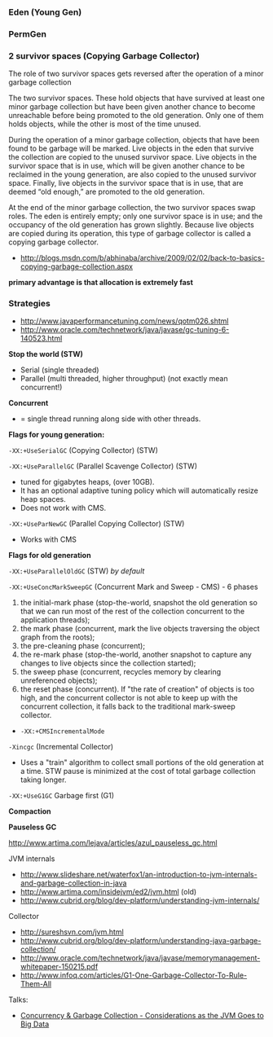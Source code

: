 ### Eden (Young Gen)
 
### PermGen

### 2 survivor spaces (Copying Garbage Collector)

The role of two survivor spaces gets reversed after the operation of a minor garbage collection

The two survivor spaces. These hold objects that have survived at least one minor garbage collection but have been given another chance to become unreachable before being promoted to the old generation. Only one of them holds objects, while the other is most of the time unused.

During the operation of a minor garbage collection, objects that have been found to be garbage will be marked. Live objects in the eden that survive the collection are copied to the unused survivor space. Live objects in the survivor space that is in use, which will be given another chance to be reclaimed in the young generation, are also copied to the unused survivor space. Finally, live objects in the survivor space that is in use, that are deemed “old enough,” are promoted to the old generation.

At the end of the minor garbage collection, the two survivor spaces swap roles. The eden is entirely empty; only one survivor space is in use; and the occupancy of the old generation has grown slightly. Because live objects are copied during its operation, this type of garbage collector is called a copying garbage collector.

* http://blogs.msdn.com/b/abhinaba/archive/2009/02/02/back-to-basics-copying-garbage-collection.aspx

__primary advantage is that allocation is extremely fast__

### Strategies

* http://www.javaperformancetuning.com/news/qotm026.shtml
* http://www.oracle.com/technetwork/java/javase/gc-tuning-6-140523.html

__Stop the world (STW)__

- Serial (single threaded)
- Parallel (multi threaded, higher throughput) (not exactly mean concurrent!)

__Concurrent__

- = single thread running along side with other threads.

__Flags for young generation:__

`-XX:+UseSerialGC` (Copying Collector) (STW)

`-XX:+UseParallelGC` (Parallel Scavenge Collector) (STW) 
* tuned for gigabytes heaps, (over 10GB). 
* It has an optional adaptive tuning policy which will automatically resize heap spaces.
* Does not work with CMS.  

`-XX:+UseParNewGC` (Parallel Copying Collector) (STW)  
* Works with CMS
 
__Flags for old generation__

`-XX:+UseParallelOldGC` (STW) _by default_

`-XX:+UseConcMarkSweepGC` (Concurrent Mark and Sweep - CMS) - 6 phases

1. the initial-mark phase (stop-the-world, snapshot the old generation so that we can run most of the rest of the collection concurrent to the application threads);
2. the mark phase (concurrent, mark the live objects traversing the object graph from the roots);
3. the pre-cleaning phase (concurrent);
4. the re-mark phase (stop-the-world, another snapshot to capture any changes to live objects since the collection started);
5. the sweep phase (concurrent, recycles memory by clearing unreferenced objects);
6. the reset phase (concurrent).
If "the rate of creation" of objects is too high, and the concurrent collector is not able to keep up with the concurrent collection, it falls back to the traditional mark-sweep collector.

* `-XX:+CMSIncrementalMode` 

`-Xincgc` (Incremental Collector)
* Uses a "train" algorithm to collect small portions of the old generation at a time. STW pause is minimized at the cost of total garbage collection taking longer.

`-XX:+UseG1GC` Garbage first (G1)

__Compaction__


__Pauseless GC__

http://www.artima.com/lejava/articles/azul_pauseless_gc.html


JVM internals
- http://www.slideshare.net/waterfox1/an-introduction-to-jvm-internals-and-garbage-collection-in-java
- http://www.artima.com/insidejvm/ed2/jvm.html (old)
- http://www.cubrid.org/blog/dev-platform/understanding-jvm-internals/

Collector
- http://sureshsvn.com/jvm.html
- http://www.cubrid.org/blog/dev-platform/understanding-java-garbage-collection/
- http://www.oracle.com/technetwork/java/javase/memorymanagement-whitepaper-150215.pdf
- http://www.infoq.com/articles/G1-One-Garbage-Collector-To-Rule-Them-All

Talks:
- [Concurrency & Garbage Collection - Considerations as the JVM Goes to Big Data](http://www.youtube.com/watch?v=8BwXijVmvKk)

